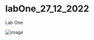 # labOne_27_12_2022
Lab One

![image](https://user-images.githubusercontent.com/108019509/209805693-041533c8-a7d8-4f98-b90e-204f71814ffd.png)
